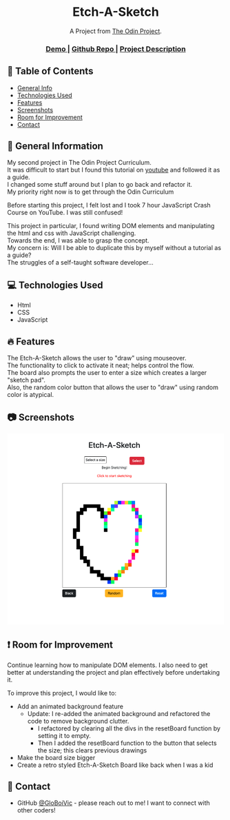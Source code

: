 <h1 align="center">Etch-A-Sketch</h1>

<div align="center">
   A Project from <a href="https://www.theodinproject.com/" target="_blank">The Odin Project</a>.
</div>

<div align="center">
  <h3>
    <a href="https://globoivic.github.io/Etch-A-Sketch/">
      Demo
    </a>
    <span> | </span>
    <a href="https://github.com/GloBoiVic/Etch-A-Sketch">
      Github Repo
    </a>
    <span> | </span>
    <a href="https://www.theodinproject.com/lessons/foundations-etch-a-sketch">
      Project Description
    </a>
  </h3>
</div>

## :file_folder: Table of Contents

- [General Info](#general-information)
- [Technologies Used](#technologies-used)
- [Features](#features)
- [Screenshots](#screenshots)
- [Room for Improvement](#room-for-improvement)
- [Contact](#contact)

## :page_facing_up: General Information

My second project in The Odin Project Curriculum. \
It was difficult to start but I found this tutorial on [youtube](https://www.youtube.com/watch?v=0YjwdFT-O9Y&t=1557s) and followed it as a guide. \
I changed some stuff around but I plan to go back and refactor it. \
My priority right now is to get through the Odin Curriculum

Before starting this project, I felt lost and I took 7 hour JavaScript Crash Course on YouTube.
I was still confused!

This project in particular, I found writing DOM elements and manipulating the html and css with JavaScript challenging. \
Towards the end, I was able to grasp the concept. \
My concern is: Will I be able to duplicate this by myself without a tutorial as a guide? \
The struggles of a self-taught software developer...

## :computer: Technologies Used

- Html
- CSS
- JavaScript

## :fire: Features

The Etch-A-Sketch allows the user to "draw" using mouseover. \
The functionality to click to activate it neat; helps control the flow. \
The board also prompts the user to enter a size which creates a larger "sketch pad". \
Also, the random color button that allows the user to "draw" using random color is atypical.

## :camera: Screenshots

![screenshot](Etch-A-Sketch-Screenshot.png)

## :heavy_exclamation_mark: Room for Improvement

Continue learning how to manipulate DOM elements.
I also need to get better at understanding the project and plan effectively before undertaking it.

To improve this project, I would like to:

- Add an animated background feature
  - Update: I re-added the animated background and refactored the code to remove background clutter.
    - I refactored by clearing all the divs in the resetBoard function by setting it to empty.
    - Then I added the resetBoard function to the button that selects the size; this clears previous drawings
- Make the board size bigger
- Create a retro styled Etch-A-Sketch Board like back when I was a kid

## :bust_in_silhouette: Contact

- GitHub [@GloBoiVic](https://github.com/vicdatrader) - please reach out to me! I want to connect with other coders!
